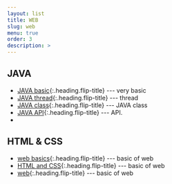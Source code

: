 ```yaml
---
layout: list
title: WEB
slug: web
menu: true
order: 3
description: >
---
```


## JAVA
* [JAVA basic]{:.heading.flip-title} --- very basic
* [JAVA thread]{:.heading.flip-title} --- thread
* [JAVA class]{:.heading.flip-title} --- JAVA class
* [JAVA API]{:.heading.flip-title} --- API.
* 

## HTML & CSS
* [web basics]{:.heading.flip-title} --- basic of web
* [HTML and CSS]{:.heading.flip-title} --- basic of web
* [web]{:.heading.flip-title} --- basic of web



[web basics]: 2020-08-01-WEBbasics.md
[HTML and CSS]: 2020-08-05-HTMLandCSS.md
[web]: 2020-08-18-WEBWEB.md
[JAVA basic]: 2020-08-26-JAVAbasic.md
[JAVA thread]: 2020-09-02-JAVA_Thread.md
[JAVA class]: 2020-09-07-JAVA_Class.md
[JAVA API]: 2020-09-15-API.md